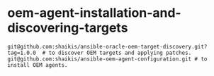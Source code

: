 # oem-agent-installation-and-discovering-targets

```
git@github.com:shaikis/ansible-oracle-oem-target-discovery.git?tag=1.0.0  # to discover OEM targets and applying patches. 
git@github.com:shaikis/ansible-oem-agent-configuration.git # to install OEM agents. 

```
